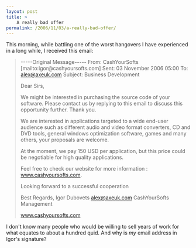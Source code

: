 ```yaml
---
layout: post
title: >
    A really bad offer
permalink: /2006/11/03/a-really-bad-offer/
---
```

This morning, while battling one of the worst hangovers I have experienced in a long while, I received this email:
<blockquote>-----Original Message-----
From: CashYourSofts [mailto:igor@cashyoursofts.com]
Sent: 03 November 2006 05:00
To: <a href="mailto:alex@axeuk.com">alex@axeuk.com</a>
Subject: Business Development

Dear Sirs,

We might be interested in purchasing the source code of your software. Please contact us by replying to this email to discuss this opportunity further. Thank you.

We are interested in applications targeted to a wide end-user audience such as different audio and video format converters, CD and DVD tools, general windows optimization software, games and many others, your proposals are welcome.

At the moment, we pay 150 USD per application, but this price could be negotiable for high quality applications.

Feel free to check our website for more information : <a href="http://www.cashyoursofts.com/">www.cashyoursofts.com</a>.

Looking forward to a successful cooperation

Best Regards,
Igor Dubovets
<a href="mailto:alex@axeuk.com">alex@axeuk.com</a> CashYourSofts Management

<a href="http://www.cashyoursofts.com/">www.cashyoursofts.com</a></blockquote>
I don't know many people who would be willing to sell years of work for what equates to about a hundred quid. And why is <em>my</em> email address in Igor's signature?